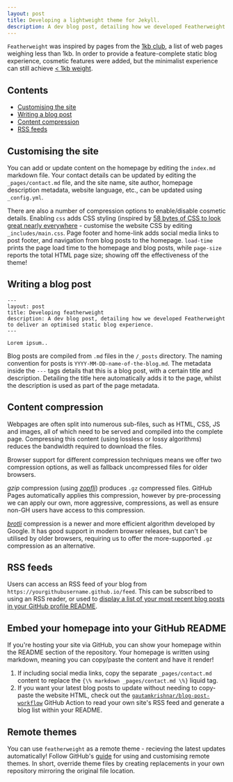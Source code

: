 ```yaml
---
layout: post
title: Developing a lightweight theme for Jekyll.
description: A dev blog post, detailing how we developed Featherweight to deliver an optimised static blog experience.
---
```


`Featherweight` was inspired by pages from the [1kb club](https://1kb.club/), a list of web pages weighing less than 1kb. In order to provide a feature-complete static blog experience, cosmetic features were added, but the minimalist experience can still achieve [< 1kb weight](https://github.com/Cutwell/1kb).

## Contents
* [Customising the site](#customising-the-site)
* [Writing a blog post](#writing-a-blog-post)
* [Content compression](#content-compression)
* [RSS feeds](#rss-feeds)

## Customising the site
You can add or update content on the homepage by editing the `index.md` markdown file. Your contact details can be updated by editing the `_pages/contact.md` file, and the site name, site author, homepage description metadata, website language, etc., can be updated using `_config.yml`.

There are also a number of compression options to enable/disable cosmetic details. Enabling `css` adds CSS styling (inspired by [58 bytes of CSS to look great nearly everywhere](https://gist.github.com/JoeyBurzynski/617fb6201335779f8424ad9528b72c41) - customise the website CSS by editing `_includes/main.css`. Page footer and home-link adds social media links to post footer, and navigation from blog posts to the homepage. `load-time` prints the page load time to the homepage and blog posts, while `page-size` reports the total HTML page size; showing off the effectiveness of the theme!

## Writing a blog post
```
---
layout: post
title: Developing featherweight
description: A dev blog post, detailing how we developed Featherweight to deliver an optimised static blog experience.
---

Lorem ipsum..
```

Blog posts are compiled from `.md` files in the `/_posts` directory. The naming convention for posts is `YYYY-MM-DD-name-of-the-blog.md`. The metadata inside the `---` tags details that this is a blog post, with a certain title and description. Detailing the title here automatically adds it to the page, whilst the description is used as part of the page metadata.

## Content compression
Webpages are often split into numerous sub-files, such as HTML, CSS, JS and images, all of which need to be served and compiled into the complete page. Compressing this content (using lossless or lossy algorithms) reduces the bandwidth required to download the files.

Browser support for different compression techniques means we offer two compression options, as well as fallback uncompressed files for older browsers.

_gzip_ compression (using _[zopfli](https://github.com/philnash/jekyll-zopfli)_) produces `.gz` compressed files. GitHub Pages automatically applies this compression, however by pre-processing we can apply our own, more aggressive, compressions, as well as ensure non-GH users have access to this compression.

_[brotli](https://en.wikipedia.org/wiki/Brotli)_ compression is a newer and more efficient algorithm developed by Google. It has good support in modern browser releases, but can't be utilised by older browsers, requiring us to offer the more-supported `.gz` compression as an alternative.

## RSS feeds
Users can access an RSS feed of your blog from `https://yourgithubusername.github.io/feed`. This can be subscribed to using an RSS reader, or used to [display a list of your most recent blog posts in your GitHub profile README](https://github.com/Cutwell/Cutwell).

## Embed your homepage into your GitHub README
If you're hosting your site via GitHub, you can show your homepage within the README section of the repository. Your homepage is written using markdown, meaning you can copy/paste the content and have it render! 

1. If including social media links, copy the separate `_pages/contact.md` content to replace the `{\% markdown _pages/contact.md \%}` liquid tag.
2. If you want your latest blog posts to update without needing to copy-paste the website HTML, check out the [`gautamkrishnar/blog-post-workflow`](https://github.com/gautamkrishnar/blog-post-workflow) GitHub Action to read your own site's RSS feed and generate a blog list within your README.

## Remote themes
You can use `featherweight` as a remote theme - recieving the latest updates automatically!
Follow GitHub's [guide](https://docs.github.com/en/pages/setting-up-a-github-pages-site-with-jekyll/adding-a-theme-to-your-github-pages-site-using-jekyll) for using and customising remote themes. In short, override theme files by creating replacements in your own repository mirroring the original file location.
